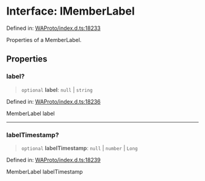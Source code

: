 # Interface: IMemberLabel

Defined in: [WAProto/index.d.ts:18233](https://github.com/Fokusdotid/bail/blob/8b525f9ebcc20cb9acd0f880b6ad58976e38b117/WAProto/index.d.ts#L18233)

Properties of a MemberLabel.

## Properties

### label?

> `optional` **label**: `null` \| `string`

Defined in: [WAProto/index.d.ts:18236](https://github.com/Fokusdotid/bail/blob/8b525f9ebcc20cb9acd0f880b6ad58976e38b117/WAProto/index.d.ts#L18236)

MemberLabel label

***

### labelTimestamp?

> `optional` **labelTimestamp**: `null` \| `number` \| `Long`

Defined in: [WAProto/index.d.ts:18239](https://github.com/Fokusdotid/bail/blob/8b525f9ebcc20cb9acd0f880b6ad58976e38b117/WAProto/index.d.ts#L18239)

MemberLabel labelTimestamp
